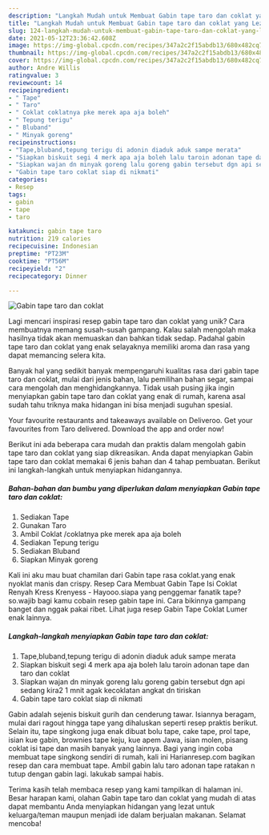 ```yaml
---
description: "Langkah Mudah untuk Membuat Gabin tape taro dan coklat yang Lezat"
title: "Langkah Mudah untuk Membuat Gabin tape taro dan coklat yang Lezat"
slug: 124-langkah-mudah-untuk-membuat-gabin-tape-taro-dan-coklat-yang-lezat
date: 2021-05-12T23:36:42.608Z
image: https://img-global.cpcdn.com/recipes/347a2c2f15abdb13/680x482cq70/gabin-tape-taro-dan-coklat-foto-resep-utama.jpg
thumbnail: https://img-global.cpcdn.com/recipes/347a2c2f15abdb13/680x482cq70/gabin-tape-taro-dan-coklat-foto-resep-utama.jpg
cover: https://img-global.cpcdn.com/recipes/347a2c2f15abdb13/680x482cq70/gabin-tape-taro-dan-coklat-foto-resep-utama.jpg
author: Andre Willis
ratingvalue: 3
reviewcount: 14
recipeingredient:
- " Tape"
- " Taro"
- " Coklat coklatnya pke merek apa aja boleh"
- " Tepung terigu"
- " Bluband"
- " Minyak goreng"
recipeinstructions:
- "Tape,bluband,tepung terigu di adonin diaduk aduk sampe merata"
- "Siapkan biskuit segi 4 merk apa aja boleh lalu taroin adonan tape dan taro dan coklat"
- "Siapkan wajan dn minyak goreng lalu goreng gabin tersebut dgn api sedang kira2 1 mnit agak kecoklatan angkat dn tiriskan"
- "Gabin tape taro coklat siap di nikmati"
categories:
- Resep
tags:
- gabin
- tape
- taro

katakunci: gabin tape taro 
nutrition: 219 calories
recipecuisine: Indonesian
preptime: "PT23M"
cooktime: "PT56M"
recipeyield: "2"
recipecategory: Dinner

---
```



![Gabin tape taro dan coklat](https://img-global.cpcdn.com/recipes/347a2c2f15abdb13/680x482cq70/gabin-tape-taro-dan-coklat-foto-resep-utama.jpg)

Lagi mencari inspirasi resep gabin tape taro dan coklat yang unik? Cara membuatnya memang susah-susah gampang. Kalau salah mengolah maka hasilnya tidak akan memuaskan dan bahkan tidak sedap. Padahal gabin tape taro dan coklat yang enak selayaknya memiliki aroma dan rasa yang dapat memancing selera kita.

Banyak hal yang sedikit banyak mempengaruhi kualitas rasa dari gabin tape taro dan coklat, mulai dari jenis bahan, lalu pemilihan bahan segar, sampai cara mengolah dan menghidangkannya. Tidak usah pusing jika ingin menyiapkan gabin tape taro dan coklat yang enak di rumah, karena asal sudah tahu triknya maka hidangan ini bisa menjadi suguhan spesial.

Your favourite restaurants and takeaways available on Deliveroo. Get your favourites from Taro delivered. Download the app and order now!


Berikut ini ada beberapa cara mudah dan praktis dalam mengolah gabin tape taro dan coklat yang siap dikreasikan. Anda dapat menyiapkan Gabin tape taro dan coklat memakai 6 jenis bahan dan 4 tahap pembuatan. Berikut ini langkah-langkah untuk menyiapkan hidangannya.

<!--inarticleads1-->

##### Bahan-bahan dan bumbu yang diperlukan dalam menyiapkan Gabin tape taro dan coklat:

1. Sediakan  Tape
1. Gunakan  Taro
1. Ambil  Coklat /coklatnya pke merek apa aja boleh
1. Sediakan  Tepung terigu
1. Sediakan  Bluband
1. Siapkan  Minyak goreng


Kali ini aku mau buat chamilan dari Gabin tape rasa coklat.yang enak nyoklat manis dan crispy. Resep Cara Membuat Gabin Tape Isi Coklat Renyah Kress Krenyess - Hayooo.siapa yang penggemar fanatik tape?so.wajib bagi kamu cobain resep gabin tape ini. Cara bikinnya gampang banget dan nggak pakai ribet. Lihat juga resep Gabin Tape Coklat Lumer enak lainnya. 

<!--inarticleads2-->

##### Langkah-langkah menyiapkan Gabin tape taro dan coklat:

1. Tape,bluband,tepung terigu di adonin diaduk aduk sampe merata
1. Siapkan biskuit segi 4 merk apa aja boleh lalu taroin adonan tape dan taro dan coklat
1. Siapkan wajan dn minyak goreng lalu goreng gabin tersebut dgn api sedang kira2 1 mnit agak kecoklatan angkat dn tiriskan
1. Gabin tape taro coklat siap di nikmati


Gabin adalah sejenis biskuit gurih dan cenderung tawar. Isiannya beragam, mulai dari ragout hingga tape yang dihaluskan seperti resep praktis berikut. Selain itu, tape singkong juga enak dibuat bolu tape, cake tape, prol tape, isian kue gabin, brownies tape keju, kue apem Jawa, isian molen, pisang coklat isi tape dan masih banyak yang lainnya. Bagi yang ingin coba membuat tape singkong sendiri di rumah, kali ini Harianresep.com bagikan resep dan cara membuat tape. Ambil gabin lalu taro adonan tape ratakan n tutup dengan gabin lagi. lakukab sampai habis. 

Terima kasih telah membaca resep yang kami tampilkan di halaman ini. Besar harapan kami, olahan Gabin tape taro dan coklat yang mudah di atas dapat membantu Anda menyiapkan hidangan yang lezat untuk keluarga/teman maupun menjadi ide dalam berjualan makanan. Selamat mencoba!
